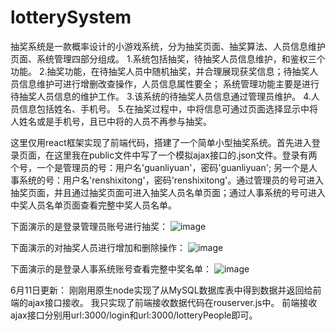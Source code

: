 # lotterySystem

抽奖系统是一款概率设计的小游戏系统，分为抽奖页面、抽奖算法、人员信息维护页面、系统管理四部分组成。
1.系统包括抽奖，待抽奖人员信息维护，和鉴权三个功能。
2.抽奖功能，在待抽奖人员中随机抽奖，并合理展现获奖信息；待抽奖人员信息维护可进行增删改查操作，人员信息属性要全； 系统管理功能主要是进行待抽奖人员信息的维护工作。
3.该系统的待抽奖人员信息通过管理员维护。
4.人员信息包括姓名、手机号。
5.在抽奖过程中，中将信息可通过页面选择显示中将人姓名或是手机号，且已中将的人员不再参与抽奖。

这里仅用react框架实现了前端代码，搭建了一个简单小型抽奖系统。首先进入登录页面，在这里我在public文件中写了一个模拟ajax接口的.json文件。登录有两个号，一个是管理员的号：用户名'guanliyuan'，密码'guanliyuan'; 另一个是人事系统的号：用户名'renshixitong'，密码'renshixitong'。通过管理员的号可进入抽奖页面，并且通过抽奖页面可进入抽奖人员名单页面；通过人事系统的号可进入中奖人员名单页面查看完整中奖人员名单。

下面演示的是登录管理员账号进行抽奖：
![image](https://github.com/Yajing99/lotterySystem/blob/master/img/load.gif)

下面演示的对抽奖人员进行增加和删除操作：
![image](https://github.com/Yajing99/lotterySystem/blob/master/img/add-delete.gif)

下面演示的是登录人事系统账号查看完整中奖名单：
![image](https://github.com/Yajing99/lotterySystem/blob/master/img/check.gif)

6月11日更新：
刚刚用原生node实现了从MySQL数据库表中得到数据并返回给前端的ajax接口接收。
我只实现了前端接收数据代码在rouserver.js中。
前端接收ajax接口分别用url:3000/login和url:3000/lotteryPeople即可。
